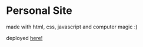 # Personal Site

made with html, css, javascript and computer magic :)

deployed [here!](https://neemo.site)

